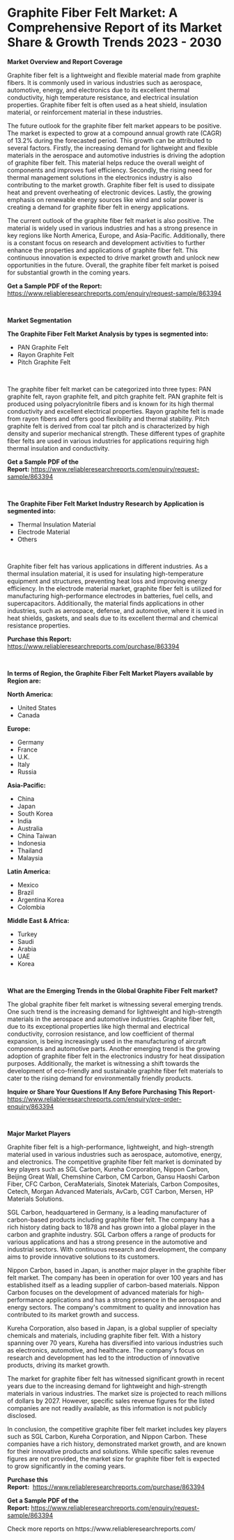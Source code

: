 <p><h1>Graphite Fiber Felt Market: A Comprehensive Report of its Market Share & Growth Trends 2023 - 2030</h1></p><p><strong>Market Overview and Report Coverage</strong></p>
<p><p>Graphite fiber felt is a lightweight and flexible material made from graphite fibers. It is commonly used in various industries such as aerospace, automotive, energy, and electronics due to its excellent thermal conductivity, high temperature resistance, and electrical insulation properties. Graphite fiber felt is often used as a heat shield, insulation material, or reinforcement material in these industries.</p><p>The future outlook for the graphite fiber felt market appears to be positive. The market is expected to grow at a compound annual growth rate (CAGR) of 13.2% during the forecasted period. This growth can be attributed to several factors. Firstly, the increasing demand for lightweight and flexible materials in the aerospace and automotive industries is driving the adoption of graphite fiber felt. This material helps reduce the overall weight of components and improves fuel efficiency. Secondly, the rising need for thermal management solutions in the electronics industry is also contributing to the market growth. Graphite fiber felt is used to dissipate heat and prevent overheating of electronic devices. Lastly, the growing emphasis on renewable energy sources like wind and solar power is creating a demand for graphite fiber felt in energy applications.</p><p>The current outlook of the graphite fiber felt market is also positive. The material is widely used in various industries and has a strong presence in key regions like North America, Europe, and Asia-Pacific. Additionally, there is a constant focus on research and development activities to further enhance the properties and applications of graphite fiber felt. This continuous innovation is expected to drive market growth and unlock new opportunities in the future. Overall, the graphite fiber felt market is poised for substantial growth in the coming years.</p></p>
<p><strong>Get a Sample PDF of the Report:</strong> <a href="https://www.reliableresearchreports.com/enquiry/request-sample/863394">https://www.reliableresearchreports.com/enquiry/request-sample/863394</a></p>
<p>&nbsp;</p>
<p><strong>Market Segmentation</strong></p>
<p><strong>The Graphite Fiber Felt Market Analysis by types is segmented into:</strong></p>
<p><ul><li>PAN Graphite Felt</li><li>Rayon Graphite Felt</li><li>Pitch Graphite Felt</li></ul></p>
<p>&nbsp;</p>
<p><p>The graphite fiber felt market can be categorized into three types: PAN graphite felt, rayon graphite felt, and pitch graphite felt. PAN graphite felt is produced using polyacrylonitrile fibers and is known for its high thermal conductivity and excellent electrical properties. Rayon graphite felt is made from rayon fibers and offers good flexibility and thermal stability. Pitch graphite felt is derived from coal tar pitch and is characterized by high density and superior mechanical strength. These different types of graphite fiber felts are used in various industries for applications requiring high thermal insulation and conductivity.</p></p>
<p><strong>Get a Sample PDF of the Report:</strong>&nbsp;<a href="https://www.reliableresearchreports.com/enquiry/request-sample/863394">https://www.reliableresearchreports.com/enquiry/request-sample/863394</a></p>
<p>&nbsp;</p>
<p><strong>The Graphite Fiber Felt Market Industry Research by Application is segmented into:</strong></p>
<p><ul><li>Thermal Insulation Material</li><li>Electrode Material</li><li>Others</li></ul></p>
<p>&nbsp;</p>
<p><p>Graphite fiber felt has various applications in different industries. As a thermal insulation material, it is used for insulating high-temperature equipment and structures, preventing heat loss and improving energy efficiency. In the electrode material market, graphite fiber felt is utilized for manufacturing high-performance electrodes in batteries, fuel cells, and supercapacitors. Additionally, the material finds applications in other industries, such as aerospace, defense, and automotive, where it is used in heat shields, gaskets, and seals due to its excellent thermal and chemical resistance properties.</p></p>
<p><strong>Purchase this Report:</strong>&nbsp; <a href="https://www.reliableresearchreports.com/purchase/863394">https://www.reliableresearchreports.com/purchase/863394</a></p>
<p>&nbsp;</p>
<p><strong>In terms of Region, the Graphite Fiber Felt Market Players available by Region are:</strong></p>
<p>
    <p> <strong> North America: </strong>
        <ul>
            <li>United States</li>
            <li>Canada</li>
        </ul>
        </p> 
    <p> <strong> Europe: </strong>
        <ul>
            <li>Germany</li>
            <li>France</li>
            <li>U.K.</li>
            <li>Italy</li>
            <li>Russia</li>
        </ul>
        </p> 
    <p> <strong> Asia-Pacific: </strong>
        <ul>
            <li>China</li>
            <li>Japan</li>
            <li>South Korea</li>
            <li>India</li>
            <li>Australia</li>
            <li>China Taiwan</li>
            <li>Indonesia</li>
            <li>Thailand</li>
            <li>Malaysia</li>
        </ul>
        </p> 
    <p> <strong> Latin America: </strong>
        <ul>
            <li>Mexico</li>
            <li>Brazil</li>
            <li>Argentina Korea</li>
            <li>Colombia</li>
        </ul>
        </p> 
    <p> <strong> Middle East & Africa: </strong>
        <ul>
            <li>Turkey</li>
            <li>Saudi</li>
            <li>Arabia</li>
            <li>UAE</li>
            <li>Korea</li>
        </ul>
    </p>
    </p>
<p>&nbsp;</p>
<p><strong>What are the Emerging Trends in the Global Graphite Fiber Felt market?</strong></p>
<p><p>The global graphite fiber felt market is witnessing several emerging trends. One such trend is the increasing demand for lightweight and high-strength materials in the aerospace and automotive industries. Graphite fiber felt, due to its exceptional properties like high thermal and electrical conductivity, corrosion resistance, and low coefficient of thermal expansion, is being increasingly used in the manufacturing of aircraft components and automotive parts. Another emerging trend is the growing adoption of graphite fiber felt in the electronics industry for heat dissipation purposes. Additionally, the market is witnessing a shift towards the development of eco-friendly and sustainable graphite fiber felt materials to cater to the rising demand for environmentally friendly products.</p></p>
<p><strong>Inquire or Share Your Questions If Any Before Purchasing This Report</strong>- <a href="https://www.reliableresearchreports.com/enquiry/pre-order-enquiry/863394">https://www.reliableresearchreports.com/enquiry/pre-order-enquiry/863394</a></p>
<p>&nbsp;</p>
<p><strong>Major Market Players</strong></p>
<p><p>Graphite fiber felt is a high-performance, lightweight, and high-strength material used in various industries such as aerospace, automotive, energy, and electronics. The competitive graphite fiber felt market is dominated by key players such as SGL Carbon, Kureha Corporation, Nippon Carbon, Beijing Great Wall, Chemshine Carbon, CM Carbon, Gansu Haoshi Carbon Fiber, CFC Carbon, CeraMaterials, Sinotek Materials, Carbon Composites, Cetech, Morgan Advanced Materials, AvCarb, CGT Carbon, Mersen, HP Materials Solutions.</p><p>SGL Carbon, headquartered in Germany, is a leading manufacturer of carbon-based products including graphite fiber felt. The company has a rich history dating back to 1878 and has grown into a global player in the carbon and graphite industry. SGL Carbon offers a range of products for various applications and has a strong presence in the automotive and industrial sectors. With continuous research and development, the company aims to provide innovative solutions to its customers.</p><p>Nippon Carbon, based in Japan, is another major player in the graphite fiber felt market. The company has been in operation for over 100 years and has established itself as a leading supplier of carbon-based materials. Nippon Carbon focuses on the development of advanced materials for high-performance applications and has a strong presence in the aerospace and energy sectors. The company's commitment to quality and innovation has contributed to its market growth and success.</p><p>Kureha Corporation, also based in Japan, is a global supplier of specialty chemicals and materials, including graphite fiber felt. With a history spanning over 70 years, Kureha has diversified into various industries such as electronics, automotive, and healthcare. The company's focus on research and development has led to the introduction of innovative products, driving its market growth.</p><p>The market for graphite fiber felt has witnessed significant growth in recent years due to the increasing demand for lightweight and high-strength materials in various industries. The market size is projected to reach millions of dollars by 2027. However, specific sales revenue figures for the listed companies are not readily available, as this information is not publicly disclosed.</p><p>In conclusion, the competitive graphite fiber felt market includes key players such as SGL Carbon, Kureha Corporation, and Nippon Carbon. These companies have a rich history, demonstrated market growth, and are known for their innovative products and solutions. While specific sales revenue figures are not provided, the market size for graphite fiber felt is expected to grow significantly in the coming years.</p></p>
<p><strong>Purchase this Report:</strong>&nbsp;&nbsp;<a href="https://www.reliableresearchreports.com/purchase/863394">https://www.reliableresearchreports.com/purchase/863394</a></p>
<p></p>
<p><strong>Get a Sample PDF of the Report:</strong>&nbsp;<a href="https://www.reliableresearchreports.com/enquiry/request-sample/863394">https://www.reliableresearchreports.com/enquiry/request-sample/863394</a></p>
<p>Check more reports on https://www.reliableresearchreports.com/</p>